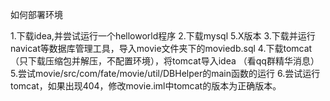 如何部署环境

1.下载idea,并尝试运行一个helloworld程序
2.下载mysql 5.X版本
3.下载并运行navicat等数据库管理工具，导入movie文件夹下的moviedb.sql
4.下载tomcat（只下载压缩包并解压，不配置环境），将tomcat导入idea
（看qq群精华消息）
5.尝试movie/src/com/fate/movie/util/DBHelper的main函数的运行
6.尝试运行tomcat，如果出现404，修改movie.iml中tomcat的版本为正确版本。
